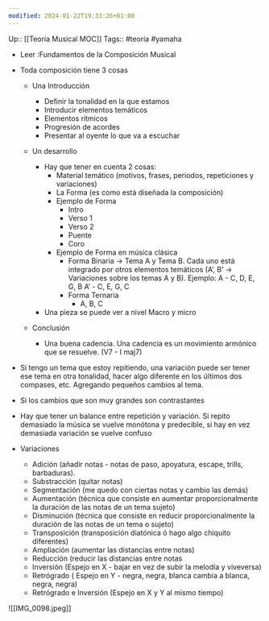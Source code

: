 ```yaml
---
modified: 2024-01-22T19:33:26+01:00
---
```

Up:: [[Teoría Musical MOC]]
Tags:: #teoria #yamaha 

- Leer :Fundamentos de la Composición Musical
- Toda composición tiene 3 cosas
	- Una Introducción
		- Definir la tonalidad en la que estamos
		- Introducir elementos temáticos
		- Elementos rítmicos
		- Progresión de acordes
		- Presentar al oyente lo que va a escuchar

	- Un desarrollo
		- Hay que tener en cuenta 2 cosas:
			- Material temático (motivos, frases, periodos, repeticiones y variaciones)
			- La Forma (es como está diseñada la composición)	
			- Ejemplo de Forma
				- Intro
				- Verso 1
				- Verso 2
				- Puente
				- Coro
			- Ejemplo de Forma en música clásica
				- Forma Binaria -> Tema A y Tema B. Cada uno está integrado por otros elementos temáticos (A’, B’ -> Variaciones sobre los temas A y B). Ejemplo:
				 A	- C, D, E, G, B
			   	A’	- C, E, G, C
				- Forma Ternaria
					- A, B, C
		- Una pieza se puede ver a nivel Macro y micro

	- Conclusión
		-  Una buena cadencia. Una cadencia es un movimiento armónico que se resuelve. (V7 - I maj7)

- Si tengo un tema que estoy repitiendo, una variación puede ser tener ese tema en otra tonalidad, hacer algo diferente en los últimos dos compases, etc. Agregando pequeños cambios al tema.
- Si los cambios que son muy grandes son contrastantes
- Hay que tener un balance entre repetición y variación. Si repito demasiado la música se vuelve monótona y predecible, si hay en vez demasiada variación se vuelve confuso

- Variaciones
	- Adición (añadir notas - notas de paso, apoyatura, escape, trills, barbaduras). 
	- Substracción (quitar notas)
	- Segmentación (me quedo con ciertas notas y cambio las demás)
	- Aumentación (técnica que consiste en aumentar proporcionalmente la duración de las notas de un tema sujeto)
	- Disminución (técnica que consiste en reducir proporcionalmente la duración de las notas de un tema o sujeto)
	- Transposición (transposición diatónica ó hago algo chiquito diferentes)
	- Ampliación (aumentar las distancias entre notas)
	- Reducción (reducir las distancias entre notas
	- Inversión (Espejo en X - bajar en vez de subir la melodía y viveversa)
	- Retrógrado ( Espejo en Y - negra, negra, blanca cambia a blanca, negra, negra)
	- Retrógrado e Inversión (Espejo en X y Y al mismo tiempo)

![[IMG_0098.jpeg]]


	